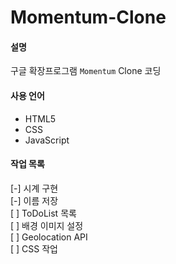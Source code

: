 # Momentum-Clone

#### 설명
구글 확장프로그램 `Momentum` Clone 코딩

#### 사용 언어
-  HTML5
-  CSS
-  JavaScript

#### 작업 목록
[-] 시계 구현  
[-] 이름 저장  
[ ] ToDoList 목록  
[ ] 배경 이미지 설정  
[ ] Geolocation API  
[ ] CSS 작업  